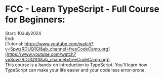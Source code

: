 # FCC - Learn TypeScript - Full Course for Beginners:

Start: 10July2024 </br>
End: </br>
[Tutorial: https://www.youtube.com/watch?v=SpwzRDUQ1GI&ab_channel=freeCodeCamp.org](https://www.youtube.com/watch?v=SpwzRDUQ1GI&ab_channel=freeCodeCamp.org)</br>
This course is a hands-on introduction to TypeScript. You'll learn how TypeScript can make your life easier and your code less error-prone. 
